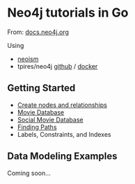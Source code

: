 Neo4j tutorials in Go
=====================

From: [docs.neo4j.org](http://docs.neo4j.org/chunked/stable/tutorials.html)

Using
 - [neoism](https://github.com/jmcvetta/neoism)
 - tpires/neo4j [github](https://github.com/tpires/neo4j) / [docker](https://registry.hub.docker.com/u/tpires/neo4j/)


Getting Started
---------------

- [Create nodes and relationships](GettingStarted/CreatingNodesAndRelationships)
- [Movie Database](GettingStarted/MovieDatabase)
- [Social Movie Database](GettingStarted/SocialMovieDatabase)
- [Finding Paths](GettingStarted/FindingPaths)
- Labels, Constraints, and Indexes

Data Modeling Examples
----------------------

Coming soon...
